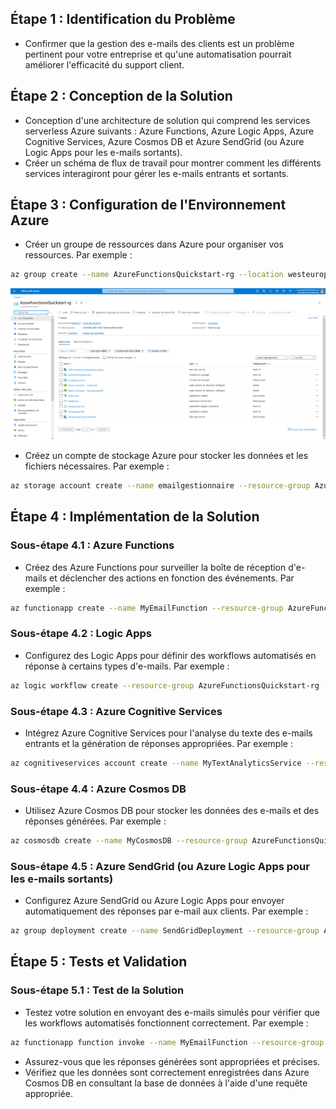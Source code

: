 ## Étape 1 : Identification du Problème

- Confirmer que la gestion des e-mails des clients est un problème pertinent pour votre entreprise et qu'une automatisation pourrait améliorer l'efficacité du support client.

## Étape 2 : Conception de la Solution

- Conception d'une architecture de solution qui comprend les services serverless Azure suivants : Azure Functions, Azure Logic Apps, Azure Cognitive Services, Azure Cosmos DB et Azure SendGrid (ou Azure Logic Apps pour les e-mails sortants).
- Créer un schéma de flux de travail pour montrer comment les différents services interagiront pour gérer les e-mails entrants et sortants.

## Étape 3 : Configuration de l'Environnement Azure

- Créer un groupe de ressources dans Azure pour organiser vos ressources. Par exemple :

```bash
az group create --name AzureFunctionsQuickstart-rg --location westeurope
```

![](image.png)

- Créez un compte de stockage Azure pour stocker les données et les fichiers nécessaires. Par exemple :

```bash
az storage account create --name emailgestionnaire --resource-group AzureFunctionsQuickstart-rg --location EastUS --sku Standard_LRS
```

## Étape 4 : Implémentation de la Solution

### Sous-étape 4.1 : Azure Functions

- Créez des Azure Functions pour surveiller la boîte de réception d'e-mails et déclencher des actions en fonction des événements. Par exemple :

```bash
az functionapp create --name MyEmailFunction --resource-group AzureFunctionsQuickstart-rg --consumption-plan-location eastus --runtime python --os-type Linux
```

### Sous-étape 4.2 : Logic Apps

- Configurez des Logic Apps pour définir des workflows automatisés en réponse à certains types d'e-mails. Par exemple :

```bash
az logic workflow create --resource-group AzureFunctionsQuickstart-rg --name MyEmailLogicApp --definition @definition.json
```

### Sous-étape 4.3 : Azure Cognitive Services

- Intégrez Azure Cognitive Services pour l'analyse du texte des e-mails entrants et la génération de réponses appropriées. Par exemple :

```bash
az cognitiveservices account create --name MyTextAnalyticsService --resource-group AzureFunctionsQuickstart-rg --kind TextAnalytics --sku S0 --location eastus
```

### Sous-étape 4.4 : Azure Cosmos DB

- Utilisez Azure Cosmos DB pour stocker les données des e-mails et des réponses générées. Par exemple :

```bash
az cosmosdb create --name MyCosmosDB --resource-group AzureFunctionsQuickstart-rg --kind GlobalDocumentDB --locations "East US=0" --default-consistency-level Eventual
```

### Sous-étape 4.5 : Azure SendGrid (ou Azure Logic Apps pour les e-mails sortants)

- Configurez Azure SendGrid ou Azure Logic Apps pour envoyer automatiquement des réponses par e-mail aux clients. Par exemple :

```bash
az group deployment create --name SendGridDeployment --resource-group AzureFunctionsQuickstart-rg --template-uri "https://raw.githubusercontent.com/Azure/azure-quickstart-templates/master/101-sendgrid-create/azuredeploy.json" --parameters sendgridAccountName=MySendGridAccount
```

## Étape 5 : Tests et Validation

### Sous-étape 5.1 : Test de la Solution

- Testez votre solution en envoyant des e-mails simulés pour vérifier que les workflows automatisés fonctionnent correctement. Par exemple :

```bash
az functionapp function invoke --name MyEmailFunction --resource-group AzureFunctionsQuickstart-rg --function-name MyEmailFunction --data "{ 'subject': 'Test Email', 'body': 'This is a test email body' }"
```

- Assurez-vous que les réponses générées sont appropriées et précises.
- Vérifiez que les données sont correctement enregistrées dans Azure Cosmos DB en consultant la base de données à l'aide d'une requête appropriée.
